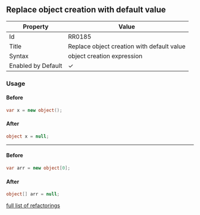 ## Replace object creation with default value

| Property           | Value                                      |
| ------------------ | ------------------------------------------ |
| Id                 | RR0185                                     |
| Title              | Replace object creation with default value |
| Syntax             | object creation expression                 |
| Enabled by Default | &#x2713;                                   |

### Usage

#### Before

```csharp
var x = new object();
```

#### After

```csharp
object x = null;
```
___
#### Before

```csharp
var arr = new object[0];
```

#### After

```csharp
object[] arr = null;
```

[full list of refactorings](Refactorings.md)